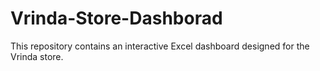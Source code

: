# Vrinda-Store-Dashborad
This repository contains an interactive Excel dashboard designed for the Vrinda store.
